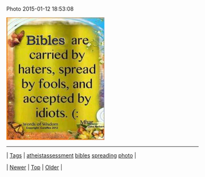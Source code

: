 <!--
title: Photo 2015-01-12 18
date: 2020-06-28T15:27:00.060Z
tags: atheistassessment, bibles, spreading, photo
-->


Photo 2015-01-12 18:53:08

![](107909435409-0.jpg)

<!--BOTTOM-POST-NAVIGATION-->
---

| [Tags](tags.md) | [atheistassessment](tag-atheistassessment.md) [bibles](tag-bibles.md) [spreading](tag-spreading.md) [photo](tag-photo.md) |

| [Newer](107826375279.md) | [Top](index.md) | [Older](107911691474.md) |
